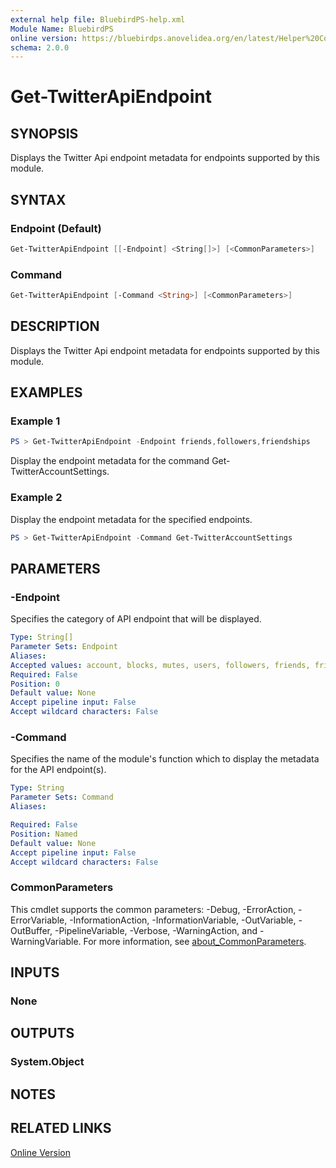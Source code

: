 ```yaml
---
external help file: BluebirdPS-help.xml
Module Name: BluebirdPS
online version: https://bluebirdps.anovelidea.org/en/latest/Helper%20Commands/Get-TwitterApiEndpoint
schema: 2.0.0
---
```


# Get-TwitterApiEndpoint

## SYNOPSIS

Displays the Twitter Api endpoint metadata for endpoints supported by this module.

## SYNTAX

### Endpoint (Default)

```powershell
Get-TwitterApiEndpoint [[-Endpoint] <String[]>] [<CommonParameters>]
```

### Command

```powershell
Get-TwitterApiEndpoint [-Command <String>] [<CommonParameters>]
```

## DESCRIPTION

Displays the Twitter Api endpoint metadata for endpoints supported by this module.

## EXAMPLES

### Example 1

```powershell
PS > Get-TwitterApiEndpoint -Endpoint friends,followers,friendships
```

Display the endpoint metadata for the command Get-TwitterAccountSettings.

### Example 2

Display the endpoint metadata for the specified endpoints.

```powershell
PS > Get-TwitterApiEndpoint -Command Get-TwitterAccountSettings
```

## PARAMETERS

### -Endpoint

Specifies the category of API endpoint that will be displayed.

```yaml
Type: String[]
Parameter Sets: Endpoint
Aliases:
Accepted values: account, blocks, mutes, users, followers, friends, friendships, lists, help
Required: False
Position: 0
Default value: None
Accept pipeline input: False
Accept wildcard characters: False
```

### -Command

Specifies the name of the module's function which to display the metadata for the API endpoint(s).

```yaml
Type: String
Parameter Sets: Command
Aliases:

Required: False
Position: Named
Default value: None
Accept pipeline input: False
Accept wildcard characters: False
```

### CommonParameters

This cmdlet supports the common parameters: -Debug, -ErrorAction, -ErrorVariable, -InformationAction, -InformationVariable, -OutVariable, -OutBuffer, -PipelineVariable, -Verbose, -WarningAction, and -WarningVariable. For more information, see [about_CommonParameters](http://go.microsoft.com/fwlink/?LinkID=113216).

## INPUTS

### None

## OUTPUTS

### System.Object

## NOTES

## RELATED LINKS

[Online Version](https://bluebirdps.anovelidea.org/en/latest/Helper%20Commands/Get-TwitterApiEndpoint)
